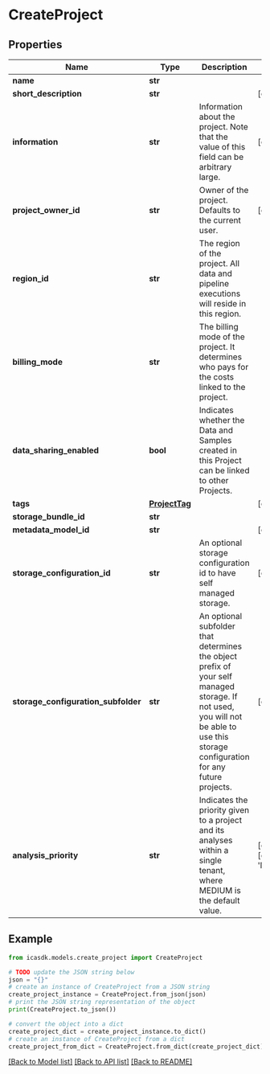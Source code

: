 # CreateProject


## Properties

Name | Type | Description | Notes
------------ | ------------- | ------------- | -------------
**name** | **str** |  | 
**short_description** | **str** |  | [optional] 
**information** | **str** | Information about the project. Note that the value of this field can be arbitrary large. | [optional] 
**project_owner_id** | **str** | Owner of the project. Defaults to the current user. | [optional] 
**region_id** | **str** | The region of the project. All data and pipeline executions will reside in this region. | 
**billing_mode** | **str** | The billing mode of the project. It determines who pays for the costs linked to the project. | 
**data_sharing_enabled** | **bool** | Indicates whether the Data and Samples created in this Project can be linked to other Projects. | 
**tags** | [**ProjectTag**](ProjectTag.md) |  | [optional] 
**storage_bundle_id** | **str** |  | 
**metadata_model_id** | **str** |  | [optional] 
**storage_configuration_id** | **str** | An optional storage configuration id to have self managed storage. | [optional] 
**storage_configuration_subfolder** | **str** | An optional subfolder that determines the object prefix of your self managed storage.  If not used, you will not be able to use this storage configuration for any future projects. | [optional] 
**analysis_priority** | **str** | Indicates the priority given to a project and its analyses within a single tenant, where MEDIUM is the default value. | [optional] [default to 'MEDIUM']

## Example

```python
from icasdk.models.create_project import CreateProject

# TODO update the JSON string below
json = "{}"
# create an instance of CreateProject from a JSON string
create_project_instance = CreateProject.from_json(json)
# print the JSON string representation of the object
print(CreateProject.to_json())

# convert the object into a dict
create_project_dict = create_project_instance.to_dict()
# create an instance of CreateProject from a dict
create_project_from_dict = CreateProject.from_dict(create_project_dict)
```
[[Back to Model list]](../README.md#documentation-for-models) [[Back to API list]](../README.md#documentation-for-api-endpoints) [[Back to README]](../README.md)


